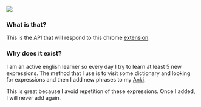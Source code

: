 ![](https://user-images.githubusercontent.com/387138/42350598-9af3d400-8087-11e8-8ae7-2c46efd6df08.png)

### What is that?
This is the API that will respond to this chrome [extension](https://github.com/YellowCoder/mark-it-chrome-extension). 

### Why does it exist?
I am an active english learner so every day I try to learn at least 5 new expressions. The method that I use is to visit some dictionary and looking for expressions and then I add new phrases to my [Anki](https://apps.ankiweb.net/).

This is great because I avoid repetition of these expressions. Once I added, I will never add again.